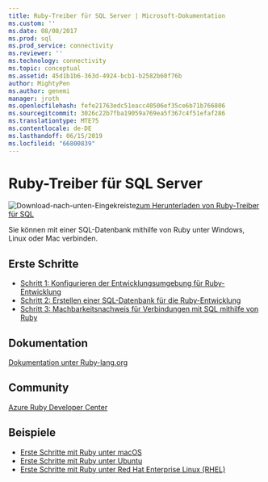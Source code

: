 ```yaml
---
title: Ruby-Treiber für SQL Server | Microsoft-Dokumentation
ms.custom: ''
ms.date: 08/08/2017
ms.prod: sql
ms.prod_service: connectivity
ms.reviewer: ''
ms.technology: connectivity
ms.topic: conceptual
ms.assetid: 45d1b1b6-363d-4924-bcb1-b2582b60f76b
author: MightyPen
ms.author: genemi
manager: jroth
ms.openlocfilehash: fefe21763edc51eacc40506ef35ce6b71b766806
ms.sourcegitcommit: 3026c22b7fba19059a769ea5f367c4f51efaf286
ms.translationtype: MTE75
ms.contentlocale: de-DE
ms.lasthandoff: 06/15/2019
ms.locfileid: "66800839"
---
```

# <a name="ruby-driver-for-sql-server"></a>Ruby-Treiber für SQL Server

![Download-nach-unten-Eingekreiste](../../ssdt/media/download.png)[zum Herunterladen von Ruby-Treiber für SQL](../sql-connection-libraries.md#anchor-20-drivers-relational-access)

Sie können mit einer SQL-Datenbank mithilfe von Ruby unter Windows, Linux oder Mac verbinden.   
  
## <a name="getting-started"></a>Erste Schritte  
* [Schritt 1: Konfigurieren der Entwicklungsumgebung für Ruby-Entwicklung](step-1-configure-development-environment-for-ruby-development.md)  
* [Schritt 2: Erstellen einer SQL-Datenbank für die Ruby-Entwicklung](step-2-create-a-sql-database-for-ruby-development.md)  
* [Schritt 3: Machbarkeitsnachweis für Verbindungen mit SQL mithilfe von Ruby](step-3-proof-of-concept-connecting-to-sql-using-ruby.md)  
  
## <a name="documentation"></a>Dokumentation  
[Dokumentation unter Ruby-lang.org](https://www.ruby-lang.org/en/documentation/)  
  
## <a name="community"></a>Community  
[Azure Ruby Developer Center](https://azure.microsoft.com/develop/ruby/)  
  
## <a name="samples"></a>Beispiele
* [Erste Schritte mit Ruby unter macOS](https://www.microsoft.com/sql-server/developer-get-started/ruby/mac/)
* [Erste Schritte mit Ruby unter Ubuntu](https://www.microsoft.com/sql-server/developer-get-started/ruby/ubuntu/)
* [Erste Schritte mit Ruby unter Red Hat Enterprise Linux (RHEL)](https://www.microsoft.com/sql-server/developer-get-started/ruby/rhel/)
